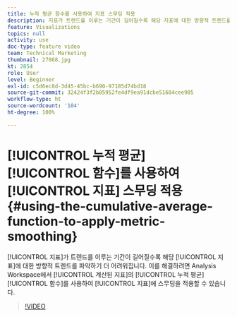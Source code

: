 ```yaml
---
title: 누적 평균 함수를 사용하여 지표 스무딩 적용
description: 지표가 트렌드를 이루는 기간이 길어질수록 해당 지표에 대한 방향적 트렌드를 파악하기 더 어려워집니다. 이를 해결하려면 Analysis Workspace에서 계산된 지표의 누적 평균 함수를 사용하여 지표에 스무딩을 적용할 수 있습니다.
feature: Visualizations
topics: null
activity: use
doc-type: feature video
team: Technical Marketing
thumbnail: 27068.jpg
kt: 2854
role: User
level: Beginner
exl-id: c5d6ec8d-3d45-45bc-b690-97185d74bd18
source-git-commit: 32424f3f2b05952fe4df9ea91dcbe51684cee905
workflow-type: ht
source-wordcount: '104'
ht-degree: 100%

---
```


# [!UICONTROL 누적 평균] [!UICONTROL 함수]를 사용하여 [!UICONTROL 지표] 스무딩 적용 {#using-the-cumulative-average-function-to-apply-metric-smoothing}

[!UICONTROL 지표]가 트렌드를 이루는 기간이 길어질수록 해당 [!UICONTROL 지표]에 대한 방향적 트렌드를 파악하기 더 어려워집니다. 이를 해결하려면 Analysis Workspace에서 [!UICONTROL 계산된 지표]의 [!UICONTROL 누적 평균] [!UICONTROL 함수]를 사용하여 [!UICONTROL 지표]에 스무딩을 적용할 수 있습니다.

>[!VIDEO](https://video.tv.adobe.com/v/27068/?quality=9)
